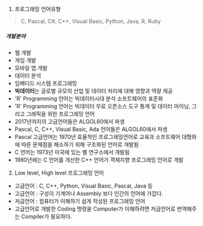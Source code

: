 1. 프로그래밍 언어유형
> C, Pascal, C#, C++, Visual Basic, Python, Java, R, Ruby 

##### 개발분야
- 웹 개발
- 게임 개발
- 모바일 앱 개발
- 데이터 분석
- 임베디드 시스템 프로그래밍
- **빅데이터**는 글로벌 규모의 산업 및 데이터 처리에 대해 영향과 역량 제공
- 'R' Programming 언어는 빅데이터시대 분석 소프트웨어의 표준화
- 'R' Programming 언어는 빅데이터 무료 오픈소스 도구 통계 및 데이터 마이닝, 그리고 그래픽을 위한 프로그래밍 언어
- 2017년까지의 고급언어들은 ALGOL60에서 파생
- Pascal, C, C++, Visual Basic, Ada 언어들은 ALGOL60에서 파생
- Pascal 고급언어는 1970년 효율적인 프로그래밍언어로 교육과 소프트웨어 대형화에 따른 문제점을 해소하기 위해 구조화된 언어로 개발됨
- C 언어는 1973년 미국에 있는 벨 연구소에서 개발됨
- 1980년에는 C 언어를 개선한 C++ 언어가 객체지향 프로그래밍 언어로 개발

2. Low level, High level 프로그래밍 언어
- 고급언어 : C, C++, Python, Visual Basic, Pascal, Java 등
- 고급언어 : 구성이 기계어나 Assembly 보다 인간의 언어에 가깝다.
- 저급언어 : 컴퓨터가 이해하기 쉽게 작성된 프로그래밍 언어 
- 고급언어로 개발한 Coding 명령을 Computer가 이해하려면 저급언어로 번역해주는 Compiler가 필요하다.
